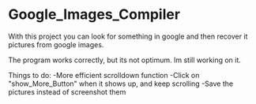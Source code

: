 # Google_Images_Compiler
With this project you can look for something in google and then recover it pictures from google images.

The program works correctly, but its not optimum. Im still working on it.

Things to do:
-More efficient scrolldown function
-Click on "show_More_Button" when it shows up, and keep scrolling
-Save the pictures instead of screenshot them

